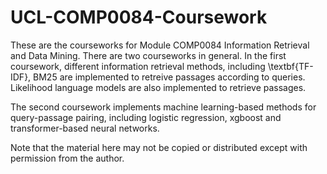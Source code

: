 # UCL-COMP0084-Coursework

These are the courseworks for Module COMP0084 Information Retrieval and Data Mining. There are two courseworks in general. In the first coursework, different information retrieval methods, including \textbf{TF-IDF}, BM25 are implemented to retreive passages according to queries. Likelihood language models are also implemented to retrieve passages.

The second coursework implements machine learning-based methods for query-passage pairing, including logistic regression, xgboost and transformer-based neural networks.

Note that the material here may not be copied or distributed except with permission from the author.
